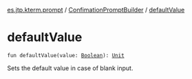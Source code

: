 [es.jtp.kterm.prompt](../index.md) / [ConfimationPromptBuilder](index.md) / [defaultValue](./default-value.md)

# defaultValue

`fun defaultValue(value: `[`Boolean`](https://kotlinlang.org/api/latest/jvm/stdlib/kotlin/-boolean/index.html)`): `[`Unit`](https://kotlinlang.org/api/latest/jvm/stdlib/kotlin/-unit/index.html)

Sets the default value in case of blank input.

